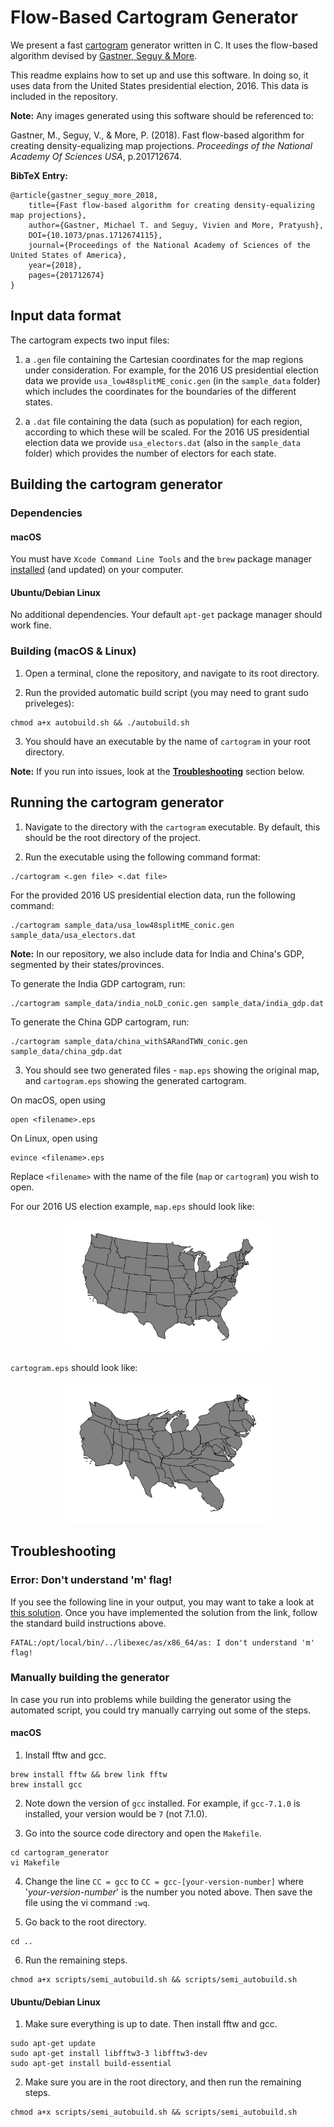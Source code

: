 # Flow-Based Cartogram Generator
We present a fast <a href="https://en.wikipedia.org/wiki/Cartogram" target="\_blank" title="What are Cartograms?">cartogram</a> generator written in C. It uses the flow-based algorithm devised by <a href="https://doi.org/10.1073/pnas.1712674115" target="\_blank">Gastner, Seguy & More</a>.

This readme explains how to set up and use this software. In doing so, it uses data from the United States presidential election, 2016. This data is included in the repository.

**Note:** Any images generated using this software should be referenced to:

Gastner, M., Seguy, V., & More, P. (2018). Fast flow-based algorithm for creating density-equalizing map projections. *Proceedings of the National Academy Of Sciences USA*, p.201712674.

**BibTeX Entry:**

```
@article{gastner_seguy_more_2018,
	title={Fast flow-based algorithm for creating density-equalizing map projections},
	author={Gastner, Michael T. and Seguy, Vivien and More, Pratyush},
	DOI={10.1073/pnas.1712674115},
	journal={Proceedings of the National Academy of Sciences of the United States of America},
	year={2018},
	pages={201712674}
}
```

## Input data format
The cartogram expects two input files:

1. a `.gen` file containing the Cartesian coordinates for the map regions under consideration. For example, for the 2016 US presidential election data we provide `usa_low48splitME_conic.gen` (in the `sample_data` folder) which includes the coordinates for the boundaries of the different states.

2. a `.dat` file containing the data (such as population) for each region, according to which these will be scaled. For the 2016 US presidential election data we provide `usa_electors.dat` (also in the `sample_data` folder) which provides the number of electors for each state.

<!-- We can add some explanation about the files here if needed -->

## Building the cartogram generator

### Dependencies

#### macOS
You must have `Xcode Command Line Tools` and the `brew` package manager <a href="https://www.moncefbelyamani.com/how-to-install-xcode-homebrew-git-rvm-ruby-on-mac/" title="How to install Xcode CLT & brew?" target="\_blank">installed</a> (and updated) on your computer.

#### Ubuntu/Debian Linux
No additional dependencies. Your default `apt-get` package manager should work fine.

### Building (macOS & Linux)

1. Open a terminal, clone the repository, and navigate to its root directory.

2. Run the provided automatic build script (you may need to grant sudo priveleges):
```
chmod a+x autobuild.sh && ./autobuild.sh
```

3. You should have an executable by the name of `cartogram` in your root directory.

**Note:** If you run into issues, look at the [**Troubleshooting**](#troubleshooting) section below.

## Running the cartogram generator

1. Navigate to the directory with the `cartogram` executable. By default, this should be the root directory of the project.

2. Run the executable using the following command format:
```
./cartogram <.gen file> <.dat file>
```
For the provided 2016 US presidential election data, run the following command:
```
./cartogram sample_data/usa_low48splitME_conic.gen sample_data/usa_electors.dat
```

**Note:** In our repository, we also include data for India and China's GDP, segmented by their states/provinces.

To generate the India GDP cartogram, run:
```
./cartogram sample_data/india_noLD_conic.gen sample_data/india_gdp.dat
```

To generate the China GDP cartogram, run:
```
./cartogram sample_data/china_withSARandTWN_conic.gen sample_data/china_gdp.dat
```

3. You should see two generated files - `map.eps` showing the original map, and `cartogram.eps` showing the generated cartogram.

On macOS, open using
```
open <filename>.eps
```
On Linux, open using
```
evince <filename>.eps
```
Replace `<filename>` with the name of the file (`map` or `cartogram`) you wish to open.

For our 2016 US election example, `map.eps` should look like:

<p align="center">
<img src ="sample_images/US_map.png" width="65%">
</p>

`cartogram.eps` should look like:

<p align="center">
<img src ="sample_images/US_election_2016_cartogram.png" width="65%">
</p>

## Troubleshooting
### Error: Don't understand 'm' flag!

If you see the following line in your output, you may want to take a look at <a href="https://github.com/dmlc/xgboost/issues/1945" target="\_blank">this solution</a>. Once you have implemented the solution from the link, follow the standard build instructions above.
```
FATAL:/opt/local/bin/../libexec/as/x86_64/as: I don't understand 'm' flag!
```

### Manually building the generator

In case you run into problems while building the generator using the automated script, you could try manually carrying out some of the steps.

#### macOS
1. Install fftw and gcc.
```
brew install fftw && brew link fftw
brew install gcc
```
2. Note down the version of `gcc` installed. For example, if `gcc-7.1.0` is installed, your version would be `7` (not 7.1.0).

3. Go into the source code directory and open the `Makefile`.
```
cd cartogram_generator
vi Makefile
```
4. Change the line `CC = gcc` to `CC = gcc-[your-version-number]` where '_your-version-number_' is the number you noted above. Then save the file using the vi command `:wq`.

5. Go back to the root directory.
```
cd ..
```

6. Run the remaining steps.
```
chmod a+x scripts/semi_autobuild.sh && scripts/semi_autobuild.sh
```

#### Ubuntu/Debian Linux
1. Make sure everything is up to date. Then install fftw and gcc.
```
sudo apt-get update
sudo apt-get install libfftw3-3 libfftw3-dev
sudo apt-get install build-essential
```

2. Make sure you are in the root directory, and then run the remaining steps.
```
chmod a+x scripts/semi_autobuild.sh && scripts/semi_autobuild.sh
```

